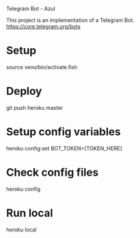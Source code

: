 Telegram Bot - Azul

This project is an implementation of a Telegram Bot.
https://core.telegram.org/bots

# Setup
source venv/bin/activate.fish

# Deploy
git push heroku master

# Setup config variables
heroku config:set BOT\_TOKEN=[TOKEN\_HERE]

# Check config files
heroku config

# Run local
heroku local
